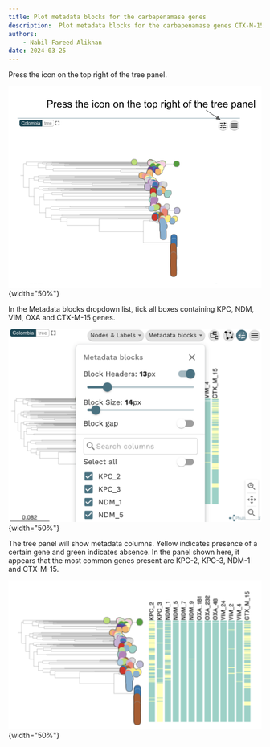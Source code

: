 ```yaml
---
title: Plot metadata blocks for the carbapenamase genes
description:  Plot metadata blocks for the carbapenamase genes CTX-M-15, NDM-1, KPC and OXA. What are the prevalent AMR mechanisms detected ?
authors:
    - Nabil-Fareed Alikhan
date: 2024-03-25
---
```


Press the icon on the top right of the tree panel.

![Task 4: Plot metadata blocks for CTX-M-15, NDM-1, KPC and OXA genes. What are the prevalent AMR mechanisms detected ? Step 1: Press the icon on the top right of the tree panel.](tutorial/show%20metadata.png){width="50%"}

In the Metadata blocks dropdown list, tick all boxes containing KPC, NDM, VIM, OXA and CTX-M-15 genes.

![Task 4: Plot metadata blocks for CTX-M-15, NDM-1, KPC and OXA genes. What are the prevalent AMR mechanisms detected ? Step 2: In the Metadata blocks dropdown list, tick all boxes containing KPC, NDM, VIM, OXA and CTX-M-15 genes.](tutorial/metadata%20block%20select%20genes.png){width="50%"}

The tree panel will show metadata columns. Yellow indicates presence of a certain gene and green indicates absence. In the panel shown here, it appears that the most common genes present are KPC-2, KPC-3, NDM-1 and CTX-M-15.

![Task 4: Plot metadata blocks for CTX-M-15, NDM-1, KPC and OXA genes. What are the prevalent AMR mechanisms detected ? Step 3: The tree panel will show metadata columns. Yellow indicates presence of a certain gene and green indicates absence. In the panel shown here, it appears that the most common genes present are KPC-2, KPC-3, NDM-1 and CTX-M-15.](tutorial/metadata_blocks.png){width="50%"}
